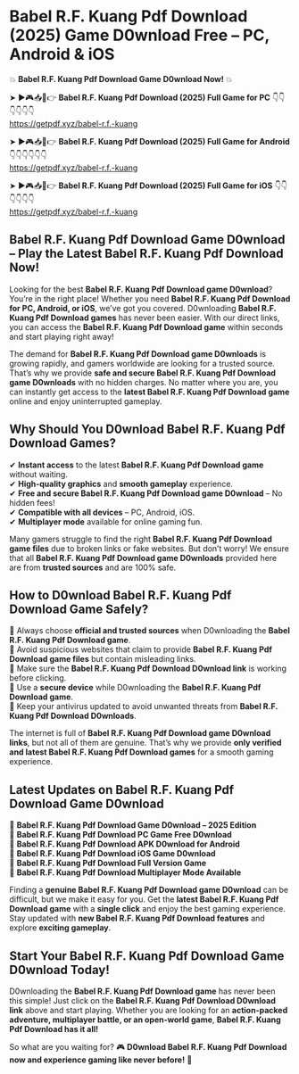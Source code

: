# Babel R.F. Kuang Pdf Download (2025) Game D0wnload Free – PC, Android & iOS

💥 **Babel R.F. Kuang Pdf Download Game D0wnload Now!** 💥  

➤ ►🎮📥📱👉 **Babel R.F. Kuang Pdf Download (2025) Full Game for PC** 👇👇👇👇👇👇  
https://getpdf.xyz/babel-r.f.-kuang  

➤ ►🎮📥📱👉 **Babel R.F. Kuang Pdf Download (2025) Full Game for Android** 👇👇👇👇👇👇  
https://getpdf.xyz/babel-r.f.-kuang  

➤ ►🎮📥📱👉 **Babel R.F. Kuang Pdf Download (2025) Full Game for iOS** 👇👇👇👇👇👇  
https://getpdf.xyz/babel-r.f.-kuang  

## Babel R.F. Kuang Pdf Download Game D0wnload – Play the Latest Babel R.F. Kuang Pdf Download Now!

Looking for the best **Babel R.F. Kuang Pdf Download game D0wnload**? You’re in the right place! Whether you need **Babel R.F. Kuang Pdf Download for PC, Android, or iOS**, we’ve got you covered. D0wnloading **Babel R.F. Kuang Pdf Download games** has never been easier. With our direct links, you can access the **Babel R.F. Kuang Pdf Download game** within seconds and start playing right away!  

The demand for **Babel R.F. Kuang Pdf Download game D0wnloads** is growing rapidly, and gamers worldwide are looking for a trusted source. That’s why we provide **safe and secure Babel R.F. Kuang Pdf Download game D0wnloads** with no hidden charges. No matter where you are, you can instantly get access to the **latest Babel R.F. Kuang Pdf Download game** online and enjoy uninterrupted gameplay.  

## **Why Should You D0wnload Babel R.F. Kuang Pdf Download Games?**  

✔ **Instant access** to the latest **Babel R.F. Kuang Pdf Download game** without waiting.  
✔ **High-quality graphics** and **smooth gameplay** experience.  
✔ **Free and secure Babel R.F. Kuang Pdf Download game D0wnload** – No hidden fees!  
✔ **Compatible with all devices** – PC, Android, iOS.  
✔ **Multiplayer mode** available for online gaming fun.  

Many gamers struggle to find the right **Babel R.F. Kuang Pdf Download game files** due to broken links or fake websites. But don’t worry! We ensure that all **Babel R.F. Kuang Pdf Download game D0wnloads** provided here are from **trusted sources** and are 100% safe.  

## **How to D0wnload Babel R.F. Kuang Pdf Download Game Safely?**  

📌 Always choose **official and trusted sources** when D0wnloading the **Babel R.F. Kuang Pdf Download game**.  
📌 Avoid suspicious websites that claim to provide **Babel R.F. Kuang Pdf Download game files** but contain misleading links.  
📌 Make sure the **Babel R.F. Kuang Pdf Download D0wnload link** is working before clicking.  
📌 Use a **secure device** while D0wnloading the **Babel R.F. Kuang Pdf Download game**.  
📌 Keep your antivirus updated to avoid unwanted threats from **Babel R.F. Kuang Pdf Download D0wnloads**.  

The internet is full of **Babel R.F. Kuang Pdf Download game D0wnload links**, but not all of them are genuine. That’s why we provide **only verified and latest Babel R.F. Kuang Pdf Download games** for a smooth gaming experience.  

## **Latest Updates on Babel R.F. Kuang Pdf Download Game D0wnload**  

🔹 **Babel R.F. Kuang Pdf Download Game D0wnload – 2025 Edition**  
🔹 **Babel R.F. Kuang Pdf Download PC Game Free D0wnload**  
🔹 **Babel R.F. Kuang Pdf Download APK D0wnload for Android**  
🔹 **Babel R.F. Kuang Pdf Download iOS Game D0wnload**  
🔹 **Babel R.F. Kuang Pdf Download Full Version Game**  
🔹 **Babel R.F. Kuang Pdf Download Multiplayer Mode Available**  

Finding a **genuine Babel R.F. Kuang Pdf Download game D0wnload** can be difficult, but we make it easy for you. Get the **latest Babel R.F. Kuang Pdf Download game** with a **single click** and enjoy the best gaming experience. Stay updated with **new Babel R.F. Kuang Pdf Download features** and explore **exciting gameplay**.  

## **Start Your Babel R.F. Kuang Pdf Download Game D0wnload Today!**  

D0wnloading the **Babel R.F. Kuang Pdf Download game** has never been this simple! Just click on the **Babel R.F. Kuang Pdf Download D0wnload link** above and start playing. Whether you are looking for an **action-packed adventure, multiplayer battle, or an open-world game**, **Babel R.F. Kuang Pdf Download has it all!**  

So what are you waiting for? 🎮 **D0wnload Babel R.F. Kuang Pdf Download now and experience gaming like never before!** 🚀  